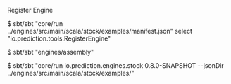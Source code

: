 Register Engine

$ sbt/sbt "core/run ../engines/src/main/scala/stock/examples/manifest.json"
select "io.prediction.tools.RegisterEngine"

$ sbt/sbt "engines/assembly"

$ sbt/sbt "core/run io.prediction.engines.stock 0.8.0-SNAPSHOT --jsonDir ../engines/src/main/scala/stock/examples/"
